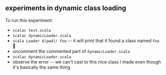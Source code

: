 experiments in dynamic class loading
-----

To run this experiment:

- `scalac test.scala`
- `scalac dynamicLoader.scala`
- `scala Loader $(pwd)/ Foo` -- it will print that it found a class named `Foo` :tada:
- uncomment the commented part of `dynamicLoader.scala`
- `scalac dynamicLoader.scala`
- observe the error -- we can't cast to this nice class I made even though it's basically the same thing
